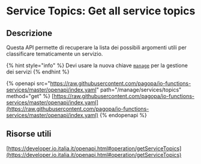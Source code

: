 # Service Topics: Get all service topics

## Descrizione

Questa API permette di recuperare la lista dei possibili argomenti utili per classificare tematicamente un servizio.

{% hint style="info" %}
Devi usare la nuova chiave [`manage`](../../funzionalita/pubblicare-un-servizio/chiave-manage/chiave-manage.md) per la gestione dei servizi
{% endhint %}

{% openapi src="https://raw.githubusercontent.com/pagopa/io-functions-services/master/openapi/index.yaml" path="/manage/services/topics" method="get" %}
[https://raw.githubusercontent.com/pagopa/io-functions-services/master/openapi/index.yaml](https://raw.githubusercontent.com/pagopa/io-functions-services/master/openapi/index.yaml)
{% endopenapi %}

## Risorse utili <a href="#o8mmtd1j7fhx" id="o8mmtd1j7fhx"></a>

[https://developer.io.italia.it/openapi.html#operation/getServiceTopics](https://developer.io.italia.it/openapi.html#operation/getServiceTopics)
